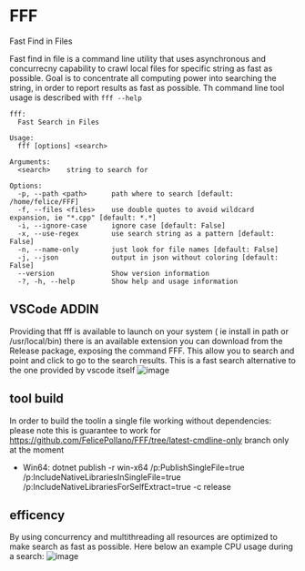 # FFF
Fast Find in Files

Fast find in file is a command line utility that uses asynchronous and concurrecny capability to crawl local files for specific string as fast as possible.
Goal is to concentrate all computing power into searching the string, in order to report results as fast as possible.
Th command line tool usage is described with `fff --help`

```
fff:
  Fast Search in Files

Usage:
  fff [options] <search>

Arguments:
  <search>    string to search for

Options:
  -p, --path <path>      path where to search [default: /home/felice/FFF]
  -f, --files <files>    use double quotes to avoid wildcard expansion, ie "*.cpp" [default: *.*]
  -i, --ignore-case      ignore case [default: False]
  -x, --use-regex        use search string as a pattern [default: False]
  -n, --name-only        just look for file names [default: False]
  -j, --json             output in json without coloring [default: False]
  --version              Show version information
  -?, -h, --help         Show help and usage information
```

## VSCode ADDIN
Providing that fff is available to launch on your system ( ie install in path or /usr/local/bin) there is an available extension you can download from the Release package, exposing the command FFF. This allow you to search and point and click to go to the search results.
This is a fast search alternative to the one provided by vscode itself
![image](https://user-images.githubusercontent.com/73569/149669270-8d389d38-c0aa-43ba-86eb-c2303a6dc504.png)

## tool build
In order to build the toolin a single file working without dependencies:
please note this is guarantee to work for https://github.com/FelicePollano/FFF/tree/latest-cmdline-only branch only at the moment

- Win64: dotnet publish -r win-x64 /p:PublishSingleFile=true /p:IncludeNativeLibrariesInSingleFile=true /p:IncludeNativeLibrariesForSelfExtract=true -c release

## efficency
By using concurrency and multithreading all resources are optimized to make search as fast as possible.
Here below an example CPU usage during a search:
![image](https://user-images.githubusercontent.com/73569/112138701-20865680-8bd2-11eb-921a-aaa921bc5852.png)